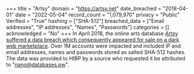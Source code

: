 +++
title = "Artsy"
domain = "https://artsy.net"
date_breached = "2018-04-01"
date = "2022-05-04"
record_count = "1,079,970"
privacy = "Public"
Verified = "True"
hashing = ["SHA-512"]
breached_data = ["Email addresses", "IP addresses", "Names", "Passwords"]
categories = []
acknowledged = "No"
+++
In April 2018, the online arts database <a href="https://www.theregister.co.uk/2019/02/11/620_million_hacked_accounts_dark_web/" target="_blank" rel="noopener">Artsy suffered a data breach which consequently appeared for sale on a dark web marketplace</a>. Over 1M accounts were impacted and included IP and email addresses, names and passwords stored as salted SHA-512 hashes. The data was provided to HIBP by a source who requested it be attributed to &quot;nano@databases.pw&quot;.
